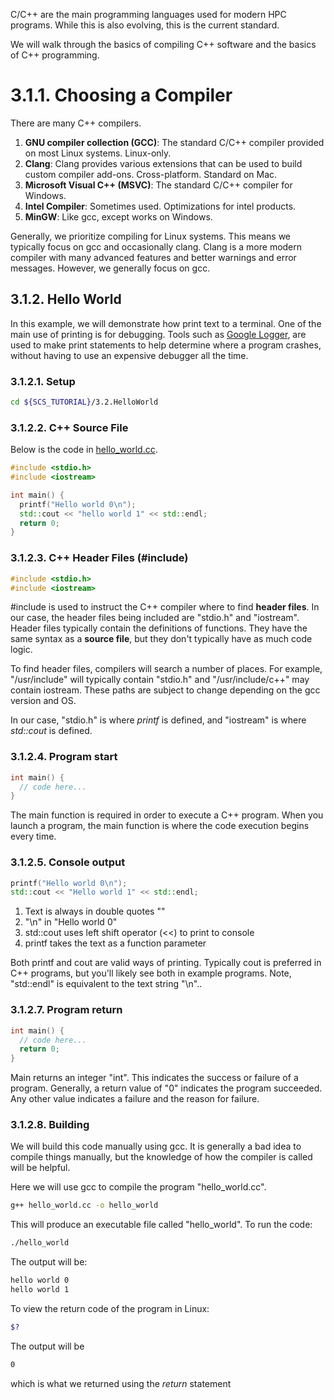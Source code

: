 C/C++ are the main programming languages used for modern HPC programs. While
this is also evolving, this is the current standard.

We will walk through the basics of compiling C++ software and the basics
of C++ programming.

# 3.1.1. Choosing a Compiler

There are many C++ compilers.
1. **GNU compiler collection (GCC)**: The standard C/C++ compiler provided
on most Linux systems. Linux-only.
2. **Clang**: Clang provides various extensions that can be used to build
custom compiler add-ons. Cross-platform. Standard on Mac.
3. **Microsoft Visual C++ (MSVC)**: The standard C/C++ compiler for Windows.
4. **Intel Compiler**: Sometimes used. Optimizations for intel products.
5. **MinGW**: Like gcc, except works on Windows.

Generally, we prioritize compiling for Linux systems. This means we typically
focus on gcc and occasionally clang. Clang is a more modern compiler with
many advanced features and better warnings and error messages. However,
we generally focus on gcc.

## 3.1.2. Hello World

In this example, we will demonstrate how print text to a terminal. One of the
main use of printing is for debugging. Tools such as [Google
Logger](https://github.com/google/glog), are used to make print statements to
help determine where a program crashes, without having to use an expensive
debugger all the time.

### 3.1.2.1. Setup

```bash
cd ${SCS_TUTORIAL}/3.2.HelloWorld
```

### 3.1.2.2. C++ Source File

Below is the code in [hello_world.cc](https://github.com/scs-lab/scs-tutorial/blob/main/3.2.HelloWorld/hello_world.cc).
```cpp
#include <stdio.h>
#include <iostream>

int main() {
  printf("Hello world 0\n");
  std::cout << "hello world 1" << std::endl;
  return 0;
}
```

### 3.1.2.3. C++ Header Files (#include)

```cpp
#include <stdio.h>
#include <iostream>
```

\#include is used to instruct the C++ compiler where to find **header files**.
In our case, the header files being included are "stdio.h" and "iostream".
Header files typically contain the definitions of functions. They have the same
syntax as a **source file**, but they don't typically have as much code logic.

To find header files, compilers will search a number of places. For example, "/usr/include" will typically contain "stdio.h" and "/usr/include/c++" may contain iostream. These paths are subject to change depending on the gcc version and OS.

In our case, "stdio.h" is where *printf* is defined, and "iostream" is where
*std::cout* is defined.

### 3.1.2.4. Program start

```cpp
int main() {
  // code here...
}
```

The main function is required in order to execute a C++ program. When you
launch a program, the main function is where the code execution begins every
time.

### 3.1.2.5. Console output
```cpp
printf("Hello world 0\n");
std::cout << "Hello world 1" << std::endl;
```

1. Text is always in double quotes ""
2. "\n" in "Hello world 0"
2. std::cout uses left shift operator (<<) to print to console
3. printf takes the text as a function parameter

Both printf and cout are valid ways of printing. Typically cout is preferred
in C++ programs, but you'll likely see both in example programs. Note,
"std::endl" is equivalent to the text string "\n"..

### 3.1.2.7. Program return

```cpp
int main() {
  // code here...
  return 0;
}
```

Main returns an integer "int". This indicates the success or failure of
a program. Generally, a return value of "0" indicates the program succeeded.
Any other value indicates a failure and the reason for failure.

### 3.1.2.8. Building

We will build this code manually using gcc.  It is generally a bad idea to
compile things manually, but the knowledge of how the compiler is called will be
helpful.

Here we will use gcc to compile the program "hello_world.cc".
```bash
g++ hello_world.cc -o hello_world
```

This will produce an executable file called "hello_world". To run the
code:
```bash
./hello_world
```

The output will be:
```bash
hello world 0
hello world 1
```

To view the return code of the program in Linux:
```bash
$?
```

The output will be
```bash
0
```
which is what we returned using the *return* statement
